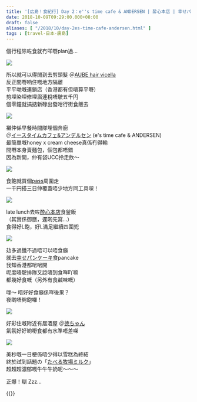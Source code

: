 ```yaml
---
title: '[広島！食紀行] Day 2：e''s time cafe & ANDERSEN | 酔心本店 | 幸せパンケーキ | 徳ちゃん'
date: 2018-10-09T09:29:00.000+08:00
draft: false
aliases: [ "/2018/10/day-2es-time-cafe-andersen.html" ]
tags : [travel-日本-廣島]
---
```


個行程除咗食就冇咩嘢plan過...  

![](/images/hiroshima2a.jpg)

所以就可以得閒到去剪頭髮 ＠[AUBE hair vicella](https://hidie.net/hiroshima2a/)  
反正間嘢响住嘅地方隔離  
平平哋嘅連鎖店（香港都有但唔算平嘢）  
剪埋染埋修埋眉連稅唔駛五千円  
個零鐘就搞掂新碌出發咁行街食飯去  

![](/images/hiroshima2b.jpg)

襯仲係早餐時間隊埋個奔廚  
＠[イースタイムカフェ&アンデルセン](https://hidie.net/hiroshima2b/) (e's time cafe & ANDERSEN)  
最簡單嘅honey x cream cheese真係冇得輸  
間嘢本身賣麵包，個包都唔錯  
因為新開，仲有袋UCC拎走飲～  

![](/images/hiroshima2c.jpg)

食飽就買個[pass](https://hidie.net/hiroshima2c/)周圍走  
一千円搭三日仲覆蓋唔少地方同工具㗎！  

![](/images/hiroshima2d.jpg)

late lunch去咗[酔心本店](https://hidie.net/hiroshima2d/)食釜飯  
（其實係御膳，遲啲先寫...）  
食得好L飽，好L滿足繼續四圍兜  

![](/images/hiroshima2e.jpg)

攰多過餓不過唔可以唔食癲  
就去[幸せパンケーキ](https://hidie.net/hiroshima2e/)食pancake  
我知香港都啱啱開  
呢度唔駛排隊又諗唔到食咩吖嘛  
都幾好食嘅（另外有食鹹味嘅）  
  
嗱～ 唔好好食癲係咩後果？  
夜啲唔夠飽囉！  

![](/images/hiroshima2g0.jpg)

好彩住嘅附近有居酒屋 ＠[徳ちゃん](https://hidie.net/hiroshima2g/)  
氣氛好好啲嘢食都有水準唔差㗎  

![](/images/hiroshima2h.jpg)

美秒嘅一日梗係唔少得以雪糕為終結  
終於試到話題の「[たべる牧場ミルク](https://hidie.net/hiroshima2h/)」  
超超超濃郁嘅牛牛牛奶呢～～～  
  
正爆！瞓 Zzz...  
  

{{<hiroshima>}}  
